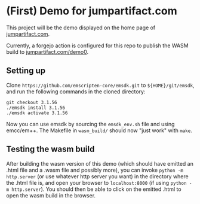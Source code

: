 # (First) Demo for jumpartifact.com

This project will be the demo displayed on the home page of
[jumpartifact.com](https://jumpartifact.com).

Currently, a forgejo action is configured for this repo to publish the WASM
build to [jumpartifact.com/demo0](https://jumpartifact.com/demo0/).

## Setting up

Clone `https://github.com/emscripten-core/emsdk.git` to `${HOME}/git/emsdk`, and
run the following commands in the cloned directory:

    git checkout 3.1.56
    ./emsdk install 3.1.56
    ./emsdk activate 3.1.56

Now you can use emsdk by sourcing the `emsdk_env.sh` file and using emcc/em++.
The Makefile in `wasm_build/` should now "just work" with `make`.

## Testing the wasm build

After building the wasm version of this demo (which should have emitted an .html
file and a .wasm file and possibly more), you can invoke `python -m http.server`
(or use whatever http server you want) in the directory where the .html file is,
and open your browser to `localhost:8000` (if using `python -m http.server`).
You should then be able to click on the emitted .html to open the wasm build in
the browser.
